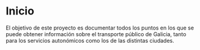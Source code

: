 # Inicio

El objetivo de este proyecto es documentar todos los puntos en los que se puede obtener información sobre el transporte público de Galicia, tanto para los servicios autonómicos como los de las distintas ciudades.
